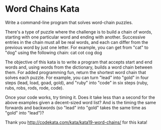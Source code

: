 Word Chains Kata
=========

Write a command-line program that solves word-chain puzzles.

There's a type of puzzle where the challenge is to build a chain of words,
starting with one particular word and ending with another. Successive entries in
the chain must all be real words, and each can differ from the previous word by
just one letter. For example, you can get from "cat" to "dog" using the
following chain:
cat
cot
cog
dog

The objective of this kata is to write a program that accepts start and end
words and, using words from the dictionary, builds a word chain between them.
For added programming fun, return the shortest word chain that solves each
puzzle. For example, you can turn "lead" into "gold" in four steps (lead, load,
goad, gold), and "ruby" into "code" in six steps (ruby, rubs, robs, rods, rode,
code).

Once your code works, try timing it. Does it take less than a second for the
above examples given a decent-sized word list? And is the timing the same
forwards and backwords (so "lead" into "gold" takes the same time as "gold" into
"lead")?

Thank you http://codekata.com/kata/kata19-word-chains/ for this kata!
